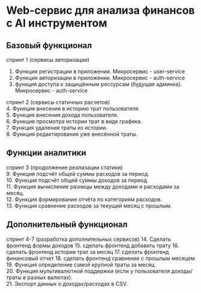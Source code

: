 # Web-сервис для анализа финансов с AI инструментом

## **Базовый функционал**

спринт 1 (сервисы авторизации)

1. Функция регистрации в приложении. Микросервис - user-service
2. Функция авторизации в приложении. Микросервис - auth-service
3. функция доступа к защищённым рессурсам (будущая админка). Микросервис - auth-service

спринт 2 (сервисы статичных расчетов)  
4. Функция внесения в историю трат пользователя.  
5. Функция внесения дохода пользователя.  
6. Функция просмотра истории трат в виде графика.  
7. Функция удаления траты из истории.  
8. Функция редактирования уже внесённой траты.

## **Функции аналитики**

спринт 3 (продолжение реализации статики)  
9. Функция подсчёт общей суммы расходов за период.  
10. Функция подсчёт общей суммы доходов за период.  
11. Функция вычисление разницы между доходами и расходами за месяц.  
12. Функция формирование отчёта по категориям расходов.  
13. Функция сравнение расходов за текущий месяц с прошлым.

## **Дополнительный функционал**

спринт 4-7 (разработка дополнительных сервисов)
14. Сделать фронтенд формы доходов
15. сделать фронтенд добавить трату
16. сделать фронтенд истории трат за месяц
17. сделать фронтенд финансовый отчет
18. сделать фронтенд сравнение с прошлым месяцем
19. Функция определение самой крупной траты за месяц.  
20. Функция мультивалютной поддержки (если у пользователя доходы/траты в разных валютах).  
21. Экспорт данных о доходах/расходах в CSV.

